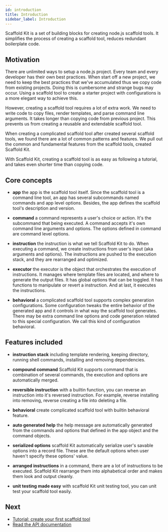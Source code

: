 ```yaml
---
id: introduction
title: Introduction
sidebar_label: Introduction
---
```


Scaffold Kit is a set of building blocks for creating node.js scaffold tools. It
simplifies the process of creating a scaffold tool, reduces redundant
boilerplate code.

## Motivation

There are unlimited ways to setup a node.js project. Every team and every
developer has their own best practices. When start off a new project, we need
to keep the best practices that we've accumulated thus we copy code from
existing projects. Doing this is cumbersome and strange bugs may occur. Using a
scaffold tool to create a starter project with configurations is a more elegant
way to achieve this.

However, creating a scaffold tool requires a lot of extra work. We need to write
code to copy files, render templates, and parse command line arguments. It takes
longer than copying code from previous project. This prevents us from creating
a reusable and extendable scaffold tool.

When creating a complicated scaffold tool after created several scaffold tools,
we found there are a lot of common patterns and features. We pull out the common
and fundamental features from the scaffold tools, created Scaffold Kit.

With Scaffold Kit, creating a scaffold tool is as easy as following a tutorial,
and takes even shorter time than copying code.

## Core concepts

* __app__ the app is the scaffold tool itself. Since the scaffold tool is a
command line tool, an app has several subcommands named commands and app level
options. Besides, the app defines the scaffold tool's description and version.

* __command__ a command represents a user's choice or action. It's the
subcommand that being executed. A command accepts it's own command line
arguments and options. The options defined in command are command level options.

* __instruction__ the instruction is what we tell Scaffold Kit to do. When
executing a command, we create instructions from user's input (aka arguments and
options). The instructions are pushed to the execution stack, and they are
rearranged and optimized.

* __executor__ the executor is the object that orchestrates the execution of
instructions. It manages where template files are located, and where to generate
the output files. It has global options that can be toggled. It has functions to
manipulate or revert a instruction. And at last, it executes the instructions.

* __behavioral__ a complicated scaffold tool supports complex generation
configurations. Some configuration tweaks the entire behavior of the generated
app and it controls in what way the scaffold tool generates. There may be extra
command line options and code generation related to this special configuration.
We call this kind of configuration behavioral.

## Features included

* __instruction stack__ including template rendering, keeping directory, running
shell commands, installing and removing dependencies.

* __compound command__ Scaffold Kit supports command that is combination of
several commands, the execution and options are automatically merged.

* __reversible instruction__ with a builtin function, you can reverse an
instruction into it's reversed instruction. For example, reverse installing into
removing, reverse creating a file into deleting a file.

* __behavioral__ create complicated scaffold tool with builtin behavioral
feature.

* __auto generated help__ the help message are automatically generated from the
commands and options that defined in the app object and the command objects.

* __serialized options__ scaffold Kit automatically serialize user's savable
options into a record file. These are the default options when user haven't
specify these options' value.

* __arranged instructions__ in a command, there are a lot of instructions to be
executed. Scaffold Kit rearrange them into alphabetical order and makes them
look and output cleanly.

* __unit testing made easy__ with scaffold Kit unit testing tool, you can unit
test your scaffold tool easily.

## Next

* [Tutorial: create your first scaffold tool](create-your-first-scaffold-tool)
* [Read the API documentation](api-doc)
